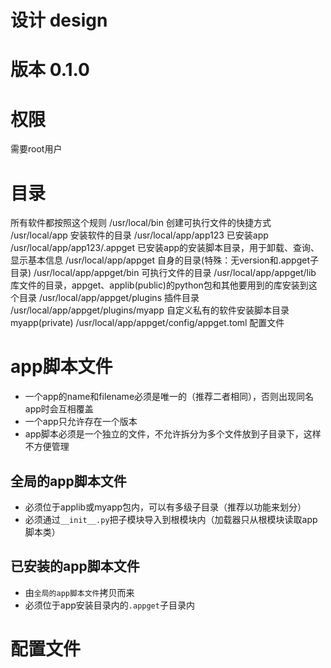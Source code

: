 # 设计 design

# 版本 0.1.0

# 权限
需要root用户

# 目录
所有软件都按照这个规则
/usr/local/bin 创建可执行文件的快捷方式
/usr/local/app 安装软件的目录
/usr/local/app/app123 已安装app
/usr/local/app/app123/.appget 已安装app的安装脚本目录，用于卸载、查询、显示基本信息
/usr/local/app/appget 自身的目录(特殊：无version和.appget子目录)
/usr/local/app/appget/bin 可执行文件的目录
/usr/local/app/appget/lib 库文件的目录，appget、applib(public)的python包和其他要用到的库安装到这个目录
/usr/local/app/appget/plugins 插件目录
/usr/local/app/appget/plugins/myapp 自定义私有的软件安装脚本目录myapp(private)
/usr/local/app/appget/config/appget.toml 配置文件

# app脚本文件
* 一个app的name和filename必须是唯一的（推荐二者相同），否则出现同名app时会互相覆盖
* 一个app只允许存在一个版本
* app脚本必须是一个独立的文件，不允许拆分为多个文件放到子目录下，这样不方便管理

## 全局的app脚本文件
* 必须位于applib或myapp包内，可以有多级子目录（推荐以功能来划分）
* 必须通过`__init__.py`把子模块导入到根模块内（加载器只从根模块读取app脚本类）

## 已安装的app脚本文件
* 由`全局的app脚本文件`拷贝而来
* 必须位于app安装目录内的`.appget`子目录内

# 配置文件
```toml

```


